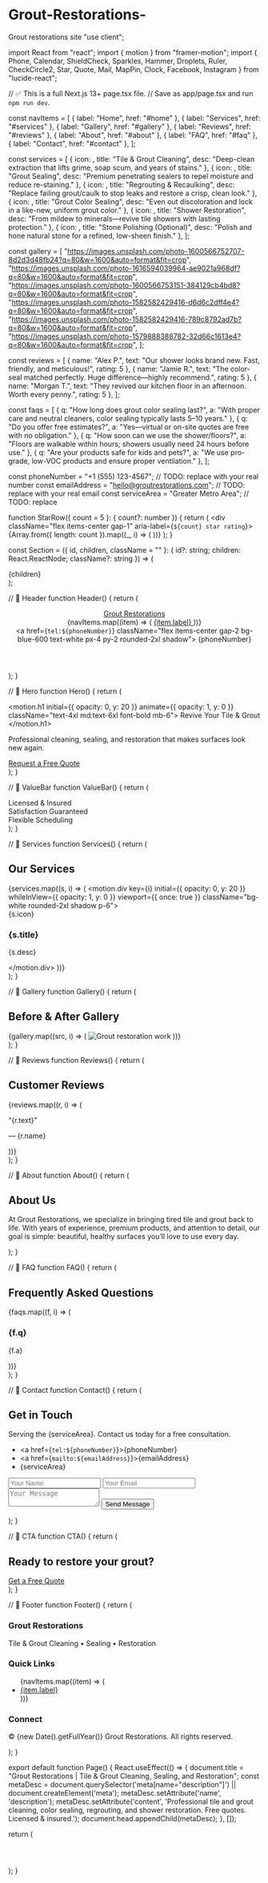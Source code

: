 # Grout-Restorations-
Grout restorations site
"use client";

import React from "react";
import { motion } from "framer-motion";
import { Phone, Calendar, ShieldCheck, Sparkles, Hammer, Droplets, Ruler, CheckCircle2, Star, Quote, Mail, MapPin, Clock, Facebook, Instagram } from "lucide-react";

// ✅ This is a full Next.js 13+ page.tsx file.
// Save as app/page.tsx and run `npm run dev`.

const navItems = [
  { label: "Home", href: "#home" },
  { label: "Services", href: "#services" },
  { label: "Gallery", href: "#gallery" },
  { label: "Reviews", href: "#reviews" },
  { label: "About", href: "#about" },
  { label: "FAQ", href: "#faq" },
  { label: "Contact", href: "#contact" },
];

const services = [
  { icon: <Sparkles className="w-6 h-6" />, title: "Tile & Grout Cleaning", desc: "Deep-clean extraction that lifts grime, soap scum, and years of stains." },
  { icon: <Droplets className="w-6 h-6" />, title: "Grout Sealing", desc: "Premium penetrating sealers to repel moisture and reduce re-staining." },
  { icon: <Hammer className="w-6 h-6" />, title: "Regrouting & Recaulking", desc: "Replace failing grout/caulk to stop leaks and restore a crisp, clean look." },
  { icon: <Ruler className="w-6 h-6" />, title: "Grout Color Sealing", desc: "Even out discoloration and lock in a like-new, uniform grout color." },
  { icon: <ShieldCheck className="w-6 h-6" />, title: "Shower Restoration", desc: "From mildew to minerals—revive tile showers with lasting protection." },
  { icon: <Sparkles className="w-6 h-6" />, title: "Stone Polishing (Optional)", desc: "Polish and hone natural stone for a refined, low-sheen finish." },
];

const gallery = [
  "https://images.unsplash.com/photo-1600566752707-8d2d3d48fb24?q=80&w=1600&auto=format&fit=crop",
  "https://images.unsplash.com/photo-1616594039964-ae9021a968df?q=80&w=1600&auto=format&fit=crop",
  "https://images.unsplash.com/photo-1600566753151-384129cb4bd8?q=80&w=1600&auto=format&fit=crop",
  "https://images.unsplash.com/photo-1582582429416-d6d6c2dff4e4?q=80&w=1600&auto=format&fit=crop",
  "https://images.unsplash.com/photo-1582582429416-789c8792ad7b?q=80&w=1600&auto=format&fit=crop",
  "https://images.unsplash.com/photo-1579888388782-32d66c1613e4?q=80&w=1600&auto=format&fit=crop",
];

const reviews = [
  { name: "Alex P.", text: "Our shower looks brand new. Fast, friendly, and meticulous!", rating: 5 },
  { name: "Jamie R.", text: "The color-seal matched perfectly. Huge difference—highly recommend.", rating: 5 },
  { name: "Morgan T.", text: "They revived our kitchen floor in an afternoon. Worth every penny.", rating: 5 },
];

const faqs = [
  { q: "How long does grout color sealing last?", a: "With proper care and neutral cleaners, color sealing typically lasts 5–10 years." },
  { q: "Do you offer free estimates?", a: "Yes—virtual or on-site quotes are free with no obligation." },
  { q: "How soon can we use the shower/floors?", a: "Floors are walkable within hours; showers usually need 24 hours before use." },
  { q: "Are your products safe for kids and pets?", a: "We use pro-grade, low-VOC products and ensure proper ventilation." },
];

const phoneNumber = "+1 (555) 123-4567"; // TODO: replace with your real number
const emailAddress = "hello@groutrestorations.com"; // TODO: replace with your real email
const serviceArea = "Greater Metro Area"; // TODO: replace

function StarRow({ count = 5 }: { count?: number }) {
  return (
    <div className="flex items-center gap-1" aria-label={`${count} star rating`}>
      {Array.from({ length: count }).map((_, i) => (
        <Star key={i} className="w-4 h-4 fill-current" />
      ))}
    </div>
  );
}

const Section = ({ id, children, className = "" }: { id?: string; children: React.ReactNode; className?: string }) => (
  <section id={id} className={`scroll-mt-24 ${className}`}>{children}</section>
);

// 🔹 Header
function Header() {
  return (
    <header className="fixed top-0 left-0 w-full bg-white shadow z-50">
      <div className="max-w-6xl mx-auto px-4 py-3 flex items-center justify-between">
        <a href="#home" className="font-bold text-xl">Grout Restorations</a>
        <nav className="hidden md:flex gap-6">
          {navItems.map((item) => (
            <a key={item.href} href={item.href} className="hover:text-blue-600">
              {item.label}
            </a>
          ))}
        </nav>
        <a href={`tel:${phoneNumber}`} className="flex items-center gap-2 bg-blue-600 text-white px-4 py-2 rounded-2xl shadow">
          <Phone className="w-4 h-4" /> {phoneNumber}
        </a>
      </div>
    </header>
  );
}

// 🔹 Hero
function Hero() {
  return (
    <Section id="home" className="pt-32 pb-20 bg-gradient-to-r from-blue-50 to-white">
      <div className="max-w-5xl mx-auto text-center">
        <motion.h1 initial={{ opacity: 0, y: 20 }} animate={{ opacity: 1, y: 0 }} className="text-4xl md:text-6xl font-bold mb-6">
          Revive Your Tile & Grout
        </motion.h1>
        <p className="text-lg md:text-xl mb-8">Professional cleaning, sealing, and restoration that makes surfaces look new again.</p>
        <a href="#contact" className="inline-flex items-center gap-2 bg-blue-600 text-white px-6 py-3 rounded-2xl shadow text-lg">
          <Calendar className="w-5 h-5" /> Request a Free Quote
        </a>
      </div>
    </Section>
  );
}

// 🔹 ValueBar
function ValueBar() {
  return (
    <div className="bg-blue-600 text-white py-6">
      <div className="max-w-6xl mx-auto flex flex-col md:flex-row justify-around gap-4 text-center">
        <div className="flex items-center gap-2 justify-center"><ShieldCheck className="w-5 h-5" /> Licensed & Insured</div>
        <div className="flex items-center gap-2 justify-center"><CheckCircle2 className="w-5 h-5" /> Satisfaction Guaranteed</div>
        <div className="flex items-center gap-2 justify-center"><Clock className="w-5 h-5" /> Flexible Scheduling</div>
      </div>
    </div>
  );
}

// 🔹 Services
function Services() {
  return (
    <Section id="services" className="py-20 bg-gray-50">
      <div className="max-w-6xl mx-auto px-4">
        <h2 className="text-3xl font-bold text-center mb-12">Our Services</h2>
        <div className="grid md:grid-cols-3 gap-8">
          {services.map((s, i) => (
            <motion.div key={i} initial={{ opacity: 0, y: 20 }} whileInView={{ opacity: 1, y: 0 }} viewport={{ once: true }} className="bg-white rounded-2xl shadow p-6">
              <div className="text-blue-600 mb-4">{s.icon}</div>
              <h3 className="font-semibold text-lg mb-2">{s.title}</h3>
              <p className="text-gray-600">{s.desc}</p>
            </motion.div>
          ))}
        </div>
      </div>
    </Section>
  );
}

// 🔹 Gallery
function Gallery() {
  return (
    <Section id="gallery" className="py-20">
      <div className="max-w-6xl mx-auto px-4">
        <h2 className="text-3xl font-bold text-center mb-12">Before & After Gallery</h2>
        <div className="grid grid-cols-2 md:grid-cols-3 gap-4">
          {gallery.map((src, i) => (
            <img key={i} src={src} alt="Grout restoration work" className="rounded-2xl shadow" />
          ))}
        </div>
      </div>
    </Section>
  );
}

// 🔹 Reviews
function Reviews() {
  return (
    <Section id="reviews" className="py-20 bg-gray-50">
      <div className="max-w-6xl mx-auto px-4">
        <h2 className="text-3xl font-bold text-center mb-12">Customer Reviews</h2>
        <div className="grid md:grid-cols-3 gap-8">
          {reviews.map((r, i) => (
            <div key={i} className="bg-white rounded-2xl shadow p-6 flex flex-col">
              <StarRow />
              <Quote className="w-6 h-6 text-blue-600 my-4" />
              <p className="text-gray-700 mb-4 flex-grow">“{r.text}”</p>
              <p className="font-semibold">— {r.name}</p>
            </div>
          ))}
        </div>
      </div>
    </Section>
  );
}

// 🔹 About
function About() {
  return (
    <Section id="about" className="py-20">
      <div className="max-w-4xl mx-auto px-4 text-center">
        <h2 className="text-3xl font-bold mb-6">About Us</h2>
        <p className="text-gray-700 leading-relaxed">
          At Grout Restorations, we specialize in bringing tired tile and grout back to life. With years of experience, premium products, and attention to detail, our goal is simple: beautiful, healthy surfaces you’ll love to use every day.
        </p>
      </div>
    </Section>
  );
}

// 🔹 FAQ
function FAQ() {
  return (
    <Section id="faq" className="py-20 bg-gray-50">
      <div className="max-w-3xl mx-auto px-4">
        <h2 className="text-3xl font-bold text-center mb-12">Frequently Asked Questions</h2>
        <div className="space-y-6">
          {faqs.map((f, i) => (
            <div key={i} className="bg-white rounded-2xl shadow p-6">
              <h3 className="font-semibold mb-2">{f.q}</h3>
              <p className="text-gray-600">{f.a}</p>
            </div>
          ))}
        </div>
      </div>
    </Section>
  );
}

// 🔹 Contact
function Contact() {
  return (
    <Section id="contact" className="py-20">
      <div className="max-w-5xl mx-auto px-4 grid md:grid-cols-2 gap-12 items-center">
        <div>
          <h2 className="text-3xl font-bold mb-6">Get in Touch</h2>
          <p className="text-gray-700 mb-6">Serving the {serviceArea}. Contact us today for a free consultation.</p>
          <ul className="space-y-4">
            <li className="flex items-center gap-2"><Phone className="w-5 h-5 text-blue-600" /> <a href={`tel:${phoneNumber}`}>{phoneNumber}</a></li>
            <li className="flex items-center gap-2"><Mail className="w-5 h-5 text-blue-600" /> <a href={`mailto:${emailAddress}`}>{emailAddress}</a></li>
            <li className="flex items-center gap-2"><MapPin className="w-5 h-5 text-blue-600" /> {serviceArea}</li>
          </ul>
        </div>
        <form className="bg-gray-50 p-6 rounded-2xl shadow space-y-4">
          <input type="text" placeholder="Your Name" className="w-full border rounded-xl px-4 py-2" />
          <input type="email" placeholder="Your Email" className="w-full border rounded-xl px-4 py-2" />
          <textarea placeholder="Your Message" className="w-full border rounded-xl px-4 py-2 h-32"></textarea>
          <button type="submit" className="bg-blue-600 text-white px-6 py-2 rounded-2xl shadow">Send Message</button>
        </form>
      </div>
    </Section>
  );
}

// 🔹 CTA
function CTA() {
  return (
    <div className="bg-blue-600 text-white py-12 text-center">
      <h2 className="text-2xl font-bold mb-4">Ready to restore your grout?</h2>
      <a href="#contact" className="bg-white text-blue-600 px-6 py-3 rounded-2xl shadow text-lg font-semibold">Get a Free Quote</a>
    </div>
  );
}

// 🔹 Footer
function Footer() {
  return (
    <footer className="bg-gray-900 text-gray-400 py-10 mt-20">
      <div className="max-w-6xl mx-auto px-4 grid md:grid-cols-3 gap-8">
        <div>
          <h3 className="text-white font-bold mb-3">Grout Restorations</h3>
          <p>Tile & Grout Cleaning • Sealing • Restoration</p>
        </div>
        <div>
          <h3 className="text-white font-bold mb-3">Quick Links</h3>
          <ul className="space-y-2">
            {navItems.map((item) => (
              <li key={item.href}><a href={item.href} className="hover:text-white">{item.label}</a></li>
            ))}
          </ul>
        </div>
        <div>
          <h3 className="text-white font-bold mb-3">Connect</h3>
          <div className="flex gap-4">
            <a href="#" aria-label="Facebook"><Facebook className="w-5 h-5" /></a>
            <a href="#" aria-label="Instagram"><Instagram className="w-5 h-5" /></a>
          </div>
        </div>
      </div>
      <p className="text-center text-gray-500 mt-10">© {new Date().getFullYear()} Grout Restorations. All rights reserved.</p>
    </footer>
  );
}

export default function Page() {
  React.useEffect(() => {
    document.title = "Grout Restorations | Tile & Grout Cleaning, Sealing, and Restoration";
    const metaDesc = document.querySelector('meta[name="description"]') || document.createElement('meta');
    metaDesc.setAttribute('name', 'description');
    metaDesc.setAttribute('content', 'Professional tile and grout cleaning, color sealing, regrouting, and shower restoration. Free quotes. Licensed & insured.');
    document.head.appendChild(metaDesc);
  }, []);

  return (
    <main className="font-sans text-gray-900">
      <Header />
      <Hero />
      <ValueBar />
      <Services />
      <Gallery />
      <Reviews />
      <About />
      <FAQ />
      <Contact />
      <CTA />
      <Footer />
    </main>
  );
}
